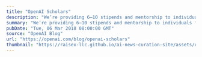 ```yaml
---
title: "OpenAI Scholars"
description: "We’re providing 6–10 stipends and mentorship to individuals from underrepresented groups to study deep learning full-time for 3 months and open-source a project."
summary: "We’re providing 6–10 stipends and mentorship to individuals from underrepresented groups to study deep learning full-time for 3 months and open-source a project."
pubDate: "Tue, 06 Mar 2018 08:00:00 GMT"
source: "OpenAI Blog"
url: "https://openai.com/blog/openai-scholars"
thumbnail: "https://raisex-llc.github.io/ai-news-curation-site/assets/openai_logo.png"
---
```


